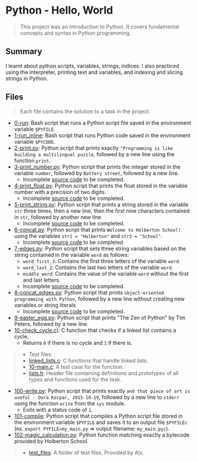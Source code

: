 # Python - Hello, World

> This project was an introduction to Python. It covers fundamental concepts and syntax in Python programming.

## Summary

I learnt about python scripts, variables, strings, indices. I also practiced using the interpreter, printing text and variables, and indexing and slicing strings in Python.

## Files

> Each file contains the solution to a task in the project.

- [0-run](https://github.com/Ebube-Ochemba/alx-higher_level_programming/blob/master/0x00-python-hello_world/0-run): Bash script that runs a Python script file saved in the environment variable `$PYFILE`.
- [1-run_inline](https://github.com/Ebube-Ochemba/alx-higher_level_programming/blob/master/0x00-python-hello_world/1-run_inline):  Bash script that runs Python code saved in the environment variable `$PYCODE`.
- [2-print.py](https://github.com/Ebube-Ochemba/alx-higher_level_programming/blob/master/0x00-python-hello_world/2-print.py): Python script that prints exactly `"Programming is like building a multilingual puzzle`, followed by a new line using the function `print`.
- [3-print_number.py](https://github.com/Ebube-Ochemba/alx-higher_level_programming/blob/master/0x00-python-hello_world/3-print_number.py): Python script that prints the integer stored in the variable `number`, followed by `Battery street`, followed by a new line.
	- Incomplete [source code](https://github.com/holbertonschool/0x00.py/blob/master/3-print_number.py) to be completed.
- [4-print_float.py](https://github.com/Ebube-Ochemba/alx-higher_level_programming/blob/master/0x00-python-hello_world/4-print_float.py): Python script that prints the float stored in the variable number with a precision of two digits.
	- Incomplete [source code](https://github.com/holbertonschool/0x00.py/blob/master/4-print_float.py) to be completed.
- [5-print_string.py](https://github.com/Ebube-Ochemba/alx-higher_level_programming/blob/master/0x00-python-hello_world/5-print_string.py): Python script that prints a string stored in the variable `str` three times, then a new line, then the first nine characters contained in `str`, followed by another new line.
	- Incomplete [source code](https://github.com/holbertonschool/0x00.py/blob/master/5-print_string.py) to be completed.
- [6-concat.py](https://github.com/Ebube-Ochemba/alx-higher_level_programming/blob/master/0x00-python-hello_world/6-concat.py): Python script that prints `Welcome to Holberton School!` using the variables `str1 = "Holberton"` and `str2 = "School"`.
	- Incomplete [source code](https://github.com/holbertonschool/0x00.py/blob/master/6-concat.py) to be completed.
- [7-edges.py](https://github.com/Ebube-Ochemba/alx-higher_level_programming/blob/master/0x00-python-hello_world/7-edges.py): Python script that sets three string variables based on the string contained in the variable `word` as follows:
	- `word_first_3`: Contains the first three letters of the variable `word`.
	- `word_last_2`: Contains the last two letters of the variable `word`.
	- `middle_word`: Contains the value of the variable `word` without the first and last letters.
	- Incomplete [source code](https://github.com/holbertonschool/0x00.py/blob/master/7-edges.py) to be completed.
- [8-concat_edges.py](https://github.com/Ebube-Ochemba/alx-higher_level_programming/blob/master/0x00-python-hello_world/8-concat_edges.py): Python script that prints `object-oriented programming with Python`, followed by a new line without creating new variables or string literals
	- Incomplete [source code](https://github.com/holbertonschool/0x00.py/blob/master/8-concat_edges.py) to be completed.
- [9-easter_egg.py](https://github.com/Ebube-Ochemba/alx-higher_level_programming/blob/master/0x00-python-hello_world/9-easter_egg.py): Python script that prints "The Zen of Python" by Tim Peters, followed by a new line.
- [10-check_cycle.c)](https://github.com/Ebube-Ochemba/alx-higher_level_programming/blob/master/0x00-python-hello_world/10-check_cycle.c): C function that checks if a linked list contains a cycle.
	- Returns `0` if there is no cycle and `1` if there is.
>	- Test files:
>	- [linked_lists.c](https://github.com/Ebube-Ochemba/alx-higher_level_programming/blob/master/0x00-python-hello_world/test_files/10-linked_lists.c): C functions that handle linked lists.
>	- [10-main.c](https://github.com/Ebube-Ochemba/alx-higher_level_programming/blob/master/0x00-python-hello_world/test_files/10-main.c): A test case for the function.
>	- [lists.h](https://github.com/Ebube-Ochemba/alx-higher_level_programming/blob/master/0x00-python-hello_world/lists.h): Header file containing definitions and prototypes of all types and functions used for the task.
- [100-write.py](https://github.com/Ebube-Ochemba/alx-higher_level_programming/blob/master/0x00-python-hello_world/100-write.py): Python script that prints exactly `and that piece of art is useful - Dora Korpar, 2015-10-19`, followed by a new line to `stderr` using the function `write` from the `sys` module.
	- Exits with a status code of `1`.
- [101-compile](https://github.com/Ebube-Ochemba/alx-higher_level_programming/blob/master/0x00-python-hello_world/101-compile): Python script that compiles a Python script file stored in the environment variable `$PYFILE` and saves it to an output file `$PYFILEc` (ex. `export PYFILE=my_main.py` => output filename: `my_main.pyc`).
- [102-magic_calculation.py](https://github.com/Ebube-Ochemba/alx-higher_level_programming/blob/master/0x00-python-hello_world/102-magic_calculation.py): Python function matching exactly a bytecode provided by Holberton School.

> - [test_files](https://github.com/Ebube-Ochemba/alx-higher_level_programming/tree/master/0x00-python-hello_world/test_files): A folder of test files. Provided by Alx.
